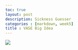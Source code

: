 ```yaml
---
toc: true 
layout: post
description: Sickness Guesser
categories : [markdown, week5]
title : VASE Big Idea 
---
```


![](vscode-remote://wsl%2Bubuntu/home/amaya/vscode/vscode/fastpages/images/scrum%20process.jpg)